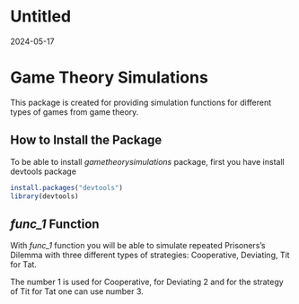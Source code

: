 Untitled
================
2024-05-17

# Game Theory Simulations

This package is created for providing simulation functions for different
types of games from game theory.

## How to Install the Package

To be able to install *gametheorysimulations* package, first you have
install devtools package

``` r
install.packages("devtools")
library(devtools)
```

## *func_1* Function

With *func_1* function you will be able to simulate repeated Prisoners’s
Dilemma with three different types of strategies: Cooperative,
Deviating, Tit for Tat.

The number 1 is used for Cooperative, for Deviating 2 and for the
strategy of Tit for Tat one can use number 3.
